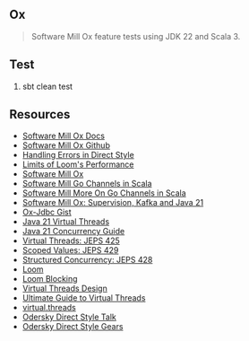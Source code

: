 Ox
--
>Software Mill Ox feature tests using JDK 22 and Scala 3.

Test
----
1. sbt clean test

Resources
---------
* [Software Mill Ox Docs](https://ox.softwaremill.com/latest/)
* [Software Mill Ox Github](https://github.com/softwaremill/ox/)
* [Handling Errors in Direct Style](https://softwaremill.com/handling-errors-in-direct-style-scala/)
* [Limits of Loom's Performance](https://softwaremill.com/limits-of-looms-performance/)
* [Software Mill Ox](https://softwaremill.com/prototype-loom-based-concurrency-api-for-scala/)
* [Software Mill Go Channels in Scala](https://softwaremill.com/go-like-channels-using-project-loom-and-scala/)
* [Software Mill More On Go Channels in Scala](https://softwaremill.com/go-like-channels-in-scala-receive-send-and-default-clauses/)
* [Software Mill Ox: Supervision, Kafka and Java 21](https://softwaremill.com/supervision-kafka-and-java-21-whats-new-in-ox/)
* [Ox-Jdbc Gist](https://gist.github.com/lbialy/320b28dba6575cef3af8173e390abe54)
* [Java 21 Virtual Threads](https://www.youtube.com/watch?v=5E0LU85EnTI)
* [Java 21 Concurrency Guide](https://docs.oracle.com/en/java/javase/21/core/concurrency.html#GUID-59C16A2D-57CE-4C83-9D6F-91A48E01E3C6)
* [Virtual Threads: JEPS 425](openjdk.org/jeps/425)
* [Scoped Values: JEPS 429](https://openjdk.org/jeps/429)
* [Structured Concurrency: JEPS 428](openjdk.org/jeps/428)
* [Loom](www.marcobehler.com/guides/java-project-loom)
* [Loom Blocking](https://softwaremill.com/what-is-blocking-in-loom/)
* [Virtual Threads Design](https://blogs.oracle.com/javamagazine/post/java-virtual-threads)
* [Ultimate Guide to Virtual Threads](https://blog.rockthejvm.com/ultimate-guide-to-java-virtual-threads/)
* [virtual.threads](https://github.com/objektwerks/virtual.threads)
* [Odersky Direct Style Talk](https://www.youtube.com/watch?v=0Fm0y4K4YO8)
* [Odersky Direct Style Gears](https://github.com/lampepfl/gears)